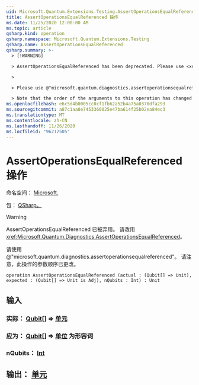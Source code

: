 ```yaml
---
uid: Microsoft.Quantum.Extensions.Testing.AssertOperationsEqualReferenced
title: AssertOperationsEqualReferenced 操作
ms.date: 11/25/2020 12:00:00 AM
ms.topic: article
qsharp.kind: operation
qsharp.namespace: Microsoft.Quantum.Extensions.Testing
qsharp.name: AssertOperationsEqualReferenced
qsharp.summary: >-
  > [!WARNING]

  > AssertOperationsEqualReferenced has been deprecated. Please use <xref:Microsoft.Quantum.Diagnostics.AssertOperationsEqualReferenced> instead.

  >

  > Please use @"microsoft.quantum.diagnostics.assertoperationsequalreferenced".

  > Note that the order of the arguments to this operation has changed.
ms.openlocfilehash: e6c5d4b0005cc0cf1fb62a52b4a75a0370dfa293
ms.sourcegitcommit: a87c1aa8e7453360025e47ba614f25b02ea84ec3
ms.translationtype: MT
ms.contentlocale: zh-CN
ms.lasthandoff: 11/26/2020
ms.locfileid: "96212505"
---
```

# <a name="assertoperationsequalreferenced-operation"></a>AssertOperationsEqualReferenced 操作

命名空间： [Microsoft.](xref:Microsoft.Quantum.Extensions.Testing)

包： [QSharp。](https://nuget.org/packages/Microsoft.Quantum.QSharp.Core)


> [!WARNING]
> AssertOperationsEqualReferenced 已被弃用。 请改用 <xref:Microsoft.Quantum.Diagnostics.AssertOperationsEqualReferenced>。
>
> 请使用 @"microsoft.quantum.diagnostics.assertoperationsequalreferenced"。
> 请注意，此操作的参数顺序已更改。



```qsharp
operation AssertOperationsEqualReferenced (actual : (Qubit[] => Unit), expected : (Qubit[] => Unit is Adj), nQubits : Int) : Unit
```


## <a name="input"></a>输入

### <a name="actual--qubit--unit"></a>实际： [Qubit](xref:microsoft.quantum.lang-ref.qubit)[] => [单元](xref:microsoft.quantum.lang-ref.unit) 




### <a name="expected--qubit--unit--is-adj"></a>应为： [Qubit](xref:microsoft.quantum.lang-ref.qubit)[] => [单位](xref:microsoft.quantum.lang-ref.unit)  为形容词




### <a name="nqubits--int"></a>nQubits： [Int](xref:microsoft.quantum.lang-ref.int)





## <a name="output--unit"></a>输出： [单元](xref:microsoft.quantum.lang-ref.unit)

